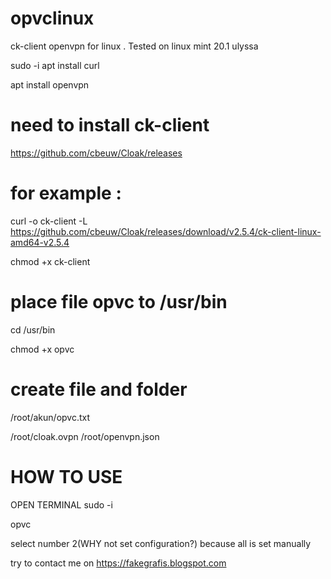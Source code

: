 # opvclinux
ck-client openvpn for linux . Tested on linux mint 20.1 ulyssa

sudo -i
apt install curl

apt install openvpn

# need to install ck-client
https://github.com/cbeuw/Cloak/releases
# for example :
curl -o ck-client -L https://github.com/cbeuw/Cloak/releases/download/v2.5.4/ck-client-linux-amd64-v2.5.4

chmod +x ck-client

# place file opvc to /usr/bin

cd /usr/bin

chmod +x opvc

# create file and folder

/root/akun/opvc.txt

/root/cloak.ovpn
/root/openvpn.json

# HOW TO USE
OPEN TERMINAL
sudo -i

opvc 

select number 2(WHY not set configuration?) because all is set manually

<!-- ANY PROBLEM  -->
try to contact me on https://fakegrafis.blogspot.com

